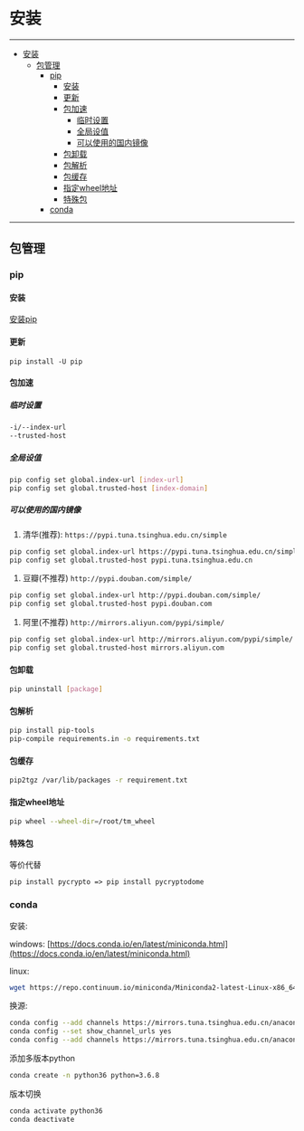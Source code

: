 # 安装

------

- [安装](#安装)
  - [包管理](#包管理)
    - [pip](#pip)
      - [安装](#安装-1)
      - [更新](#更新)
      - [包加速](#包加速)
        - [临时设置](#临时设置)
        - [全局设值](#全局设值)
        - [可以使用的国内镜像](#可以使用的国内镜像)
      - [包卸载](#包卸载)
      - [包解析](#包解析)
      - [包缓存](#包缓存)
      - [指定wheel地址](#指定wheel地址)
      - [特殊包](#特殊包)
    - [conda](#conda)

------

## 包管理

### pip

#### 安装

<a href="/static/Python/get-pip.py" target="_blank">安装pip</a>

#### 更新

`pip install -U pip`

#### 包加速

##### 临时设置

``` sh
-i/--index-url
--trusted-host
```

##### 全局设值

``` sh
pip config set global.index-url [index-url]
pip config set global.trusted-host [index-domain]
```

##### 可以使用的国内镜像

1. 清华(推荐): `https://pypi.tuna.tsinghua.edu.cn/simple `

``` sh
pip config set global.index-url https://pypi.tuna.tsinghua.edu.cn/simple/
pip config set global.trusted-host pypi.tuna.tsinghua.edu.cn
```

1. 豆瓣(不推荐) `http://pypi.douban.com/simple/`

``` sh
pip config set global.index-url http://pypi.douban.com/simple/
pip config set global.trusted-host pypi.douban.com
```

1. 阿里(不推荐) `http://mirrors.aliyun.com/pypi/simple/`

``` sh
pip config set global.index-url http://mirrors.aliyun.com/pypi/simple/
pip config set global.trusted-host mirrors.aliyun.com
```

#### 包卸载

``` sh
pip uninstall [package]
```

#### 包解析

``` sh
pip install pip-tools
pip-compile requirements.in -o requirements.txt
```

#### 包缓存

``` sh
pip2tgz /var/lib/packages -r requirement.txt
```

#### 指定wheel地址

``` sh
pip wheel --wheel-dir=/root/tm_wheel
```

#### 特殊包

等价代替

```
pip install pycrypto => pip install pycryptodome
```

### conda

安装:

windows: [https://docs.conda.io/en/latest/miniconda.html](https://docs.conda.io/en/latest/miniconda.html)

linux: 
``` sh
wget https://repo.continuum.io/miniconda/Miniconda2-latest-Linux-x86_64.sh

```

换源:

``` sh
conda config --add channels https://mirrors.tuna.tsinghua.edu.cn/anaconda/pkgs/free/
conda config --set show_channel_urls yes 
conda config --add channels https://mirrors.tuna.tsinghua.edu.cn/anaconda/cloud/conda-forge/
```


添加多版本python

``` sh
conda create -n python36 python=3.6.8
```

版本切换
``` sh
conda activate python36
conda deactivate
```

